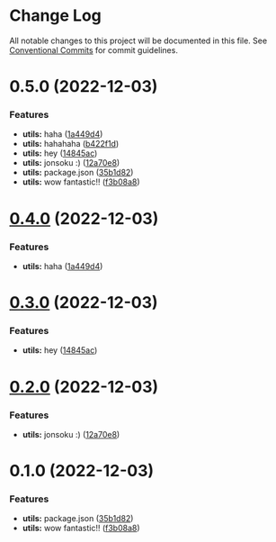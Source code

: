 # Change Log

All notable changes to this project will be documented in this file.
See [Conventional Commits](https://conventionalcommits.org) for commit guidelines.

# 0.5.0 (2022-12-03)

### Features

- **utils:** haha ([1a449d4](https://github.com/jonsoku2/nx-publish-sample/commit/1a449d474fdcbc8ea91221084d599e16138c4433))
- **utils:** hahahaha ([b422f1d](https://github.com/jonsoku2/nx-publish-sample/commit/b422f1dadf27a9293ac742875e34a756d27fa3d1))
- **utils:** hey ([14845ac](https://github.com/jonsoku2/nx-publish-sample/commit/14845aca676950feeeb8be6196b548c4095553ba))
- **utils:** jonsoku :) ([12a70e8](https://github.com/jonsoku2/nx-publish-sample/commit/12a70e8270ee15d954828815d4af7b6ef574208f))
- **utils:** package.json ([35b1d82](https://github.com/jonsoku2/nx-publish-sample/commit/35b1d829188bf8ec5eb480f294afd9a6b5c584da))
- **utils:** wow fantastic!! ([f3b08a8](https://github.com/jonsoku2/nx-publish-sample/commit/f3b08a8d218df536b41928a54807756ea8d9a9ef))

# [0.4.0](https://github.com/jonsoku2/nx-publish-sample/compare/@myorg/utils@0.3.0...@myorg/utils@0.4.0) (2022-12-03)

### Features

- **utils:** haha ([1a449d4](https://github.com/jonsoku2/nx-publish-sample/commit/1a449d474fdcbc8ea91221084d599e16138c4433))

# [0.3.0](https://github.com/jonsoku2/nx-publish-sample/compare/@myorg/utils@0.2.0...@myorg/utils@0.3.0) (2022-12-03)

### Features

- **utils:** hey ([14845ac](https://github.com/jonsoku2/nx-publish-sample/commit/14845aca676950feeeb8be6196b548c4095553ba))

# [0.2.0](https://github.com/jonsoku2/nx-publish-sample/compare/@myorg/utils@0.1.0...@myorg/utils@0.2.0) (2022-12-03)

### Features

- **utils:** jonsoku :) ([12a70e8](https://github.com/jonsoku2/nx-publish-sample/commit/12a70e8270ee15d954828815d4af7b6ef574208f))

# 0.1.0 (2022-12-03)

### Features

- **utils:** package.json ([35b1d82](https://github.com/jonsoku2/nx-publish-sample/commit/35b1d829188bf8ec5eb480f294afd9a6b5c584da))
- **utils:** wow fantastic!! ([f3b08a8](https://github.com/jonsoku2/nx-publish-sample/commit/f3b08a8d218df536b41928a54807756ea8d9a9ef))
